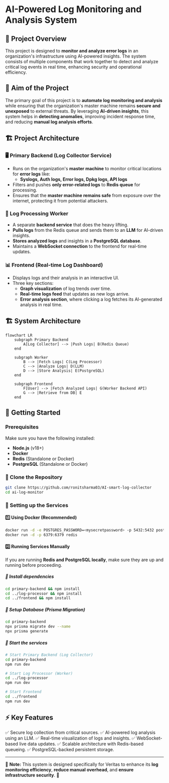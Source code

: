 # AI-Powered Log Monitoring and Analysis System

## 📌 Project Overview
This project is designed to **monitor and analyze error logs** in an organization's infrastructure using AI-powered insights. The system consists of multiple components that work together to detect and analyze critical log events in real time, enhancing security and operational efficiency.

## 🎯 Aim of the Project
The primary goal of this project is to **automate log monitoring and analysis** while ensuring that the organization's master machine remains **secure and unexposed** to external threats. By leveraging **AI-driven insights**, this system helps in **detecting anomalies**, improving incident response time, and reducing **manual log analysis efforts**.

## 🏗️ Project Architecture
### **🖥️ Primary Backend (Log Collector Service)**
- Runs on the organization's **master machine** to monitor critical locations for **error logs** like:
  - **Syslogs, Auth logs, Error logs, Dpkg logs, API logs**
- Filters and pushes **only error-related logs** to **Redis queue** for processing.
- Ensures that the **master machine remains safe** from exposure over the internet, protecting it from potential attackers.

### **🔧 Log Processing Worker**
- A separate **backend service** that does the heavy lifting.
- **Pulls logs** from the Redis queue and sends them to an **LLM** for AI-driven insights.
- **Stores analyzed logs** and insights in a **PostgreSQL database**.
- Maintains a **WebSocket connection** to the frontend for real-time updates.

### **📊 Frontend (Real-time Log Dashboard)**
- Displays logs and their analysis in an interactive UI.
- Three key sections:
  - **Graph visualization** of log trends over time.
  - **Real-time logs feed** that updates as new logs arrive.
  - **Error analysis section**, where clicking a log fetches its AI-generated analysis in real time.

## 🏗️ System Architecture
```mermaid
flowchart LR
    subgraph Primary Backend
        A[Log Collector] --> |Push Logs| B(Redis Queue)
    end
    
    subgraph Worker
        B --> |Fetch Logs| C(Log Processor)
        C --> |Analyze Logs| D(LLM)
        D --> |Store Analysis| E(PostgreSQL)
    end
    
    subgraph Frontend
        F[User] --> |Fetch Analyzed Logs| G(Worker Backend API)
        G --> |Retrieve from DB| E
    end
```

## 🚀 **Getting Started**
### **Prerequisites**
Make sure you have the following installed:
- **Node.js** (v18+)
- **Docker**
- **Redis** (Standalone or Docker)
- **PostgreSQL** (Standalone or Docker)

### **📂 Clone the Repository**
```bash
git clone https://github.com/ronitsharma03/AI-smart-log-collector
cd ai-log-monitor
```

### **🔧 Setting up the Services**

#### **1️⃣ Using Docker (Recommended)**
```bash
docker run -d -e POSTGRES_PASSWORD=<mysecretpassword> -p 5432:5432 postgres
docker run -d -p 6379:6379 redis
```

#### **2️⃣ Running Services Manually**
If you are running **Redis and PostgreSQL locally**, make sure they are up and running before proceeding.

##### **🔹 Install dependencies**
```bash
cd primary-backend && npm install
cd ../log-processor && npm install
cd ../frontend && npm install
```

##### **🔹 Setup Database (Prisma Migration)**
```bash
cd primary-backend
npx prisma migrate dev --name 
npx prisma generate
```

##### **🔹 Start the services**
```bash
# Start Primary Backend (Log Collector)
cd primary-backend
npm run dev

# Start Log Processor (Worker)
cd ../log-processor
npm run dev

# Start Frontend
cd ../frontend
npm run dev
```

## ⚡ **Key Features**
✅ Secure log collection from critical sources.
✅ AI-powered log analysis using an LLM.
✅ Real-time visualization of logs and insights.
✅ WebSocket-based live data updates.
✅ Scalable architecture with Redis-based queueing.
✅ PostgreSQL-backed persistent storage.

---
📌 **Note:** This system is designed specifically for Veritas to enhance its **log monitoring efficiency**, **reduce manual overhead**, and **ensure infrastructure security**. 🚀
